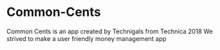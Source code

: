 # Common-Cents
Common Cents is an app created by Technigals from Technica 2018
We strived to make a user friendly money management app
